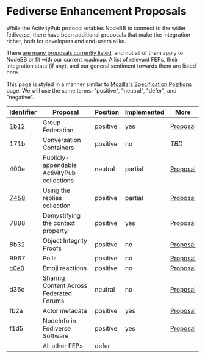 # Fediverse Enhancement Proposals

While the ActivityPub protocol enables NodeBB to connect to the wider fediverse, there have been additional proposals that make the integration richer, both for developers and end-users alike.

There [are many proposals currently listed](https://codeberg.org/fediverse/fep/src/branch/main), and not all of them apply to NodeBB or fit with our current roadmap. A list of relevant FEPs, their integration state (if any), and our general sentiment towards them are listed here.

This page is styled in a manner similar to [Mozilla's Specification Positions](https://mozilla.github.io/standards-positions/) page. We will use the same terms: "positive", "neutral", "defer", and "negative".

| Identifier | Proposal | Position | Implemented | More
|-|-|-|-|-|
| [1b12](./1b12.md) | Group Federation | positive | yes | [Proposal](https://w3id.org/fep/1b12)
| 171b | Conversation Containers | positive | no | *TBD*
| 400e | Publicly-appendable ActivityPub collections | neutral | partial | [Proposal](https://w3id.org/fep/400e)
| [7458](./7458.md) | Using the replies collection | positive | partial | [Proposal](https://w3id.org/fep/7458)
| [7888](./7888.md) | Demystifying the context property | positive | yes | [Proposal](https://w3id.org/fep/7888)
| 8b32 | Object Integrity Proofs | positive | no | [Proposal](https://w3id.org/fep/8b32)
| 9967 | Polls | positive | no | [Proposal](https://w3id.org/fep/9967)
| [c0e0](./c0e0.md) | Emoji reactions | positive | no | [Proposal](https://w3id.org/fep/c0e0)
| d36d | Sharing Content Across Federated Forums | neutral | no | [Proposal](https://w3id.org/fep/d36d)
| fb2a | Actor metadata | positive | yes | [Proposal](https://w3id.org/fep/fb2a)
| f1d5 | NodeInfo in Fediverse Software | positive | yes | [Proposal](https://w3id.org/fep/f1d5)
| | All other FEPs | defer | | |